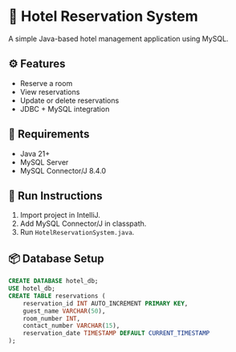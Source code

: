 # 🏨 Hotel Reservation System

A simple Java-based hotel management application using MySQL.

## ⚙️ Features
- Reserve a room
- View reservations
- Update or delete reservations
- JDBC + MySQL integration

## 🧰 Requirements
- Java 21+
- MySQL Server
- MySQL Connector/J 8.4.0

## 🚀 Run Instructions
1. Import project in IntelliJ.
2. Add MySQL Connector/J in classpath.
3. Run `HotelReservationSystem.java`.

## 📦 Database Setup
```sql
CREATE DATABASE hotel_db;
USE hotel_db;
CREATE TABLE reservations (
    reservation_id INT AUTO_INCREMENT PRIMARY KEY,
    guest_name VARCHAR(50),
    room_number INT,
    contact_number VARCHAR(15),
    reservation_date TIMESTAMP DEFAULT CURRENT_TIMESTAMP
);

